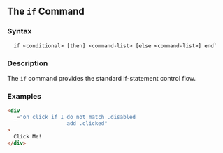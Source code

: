 
## The `if` Command

### Syntax

```ebnf
  if <conditional> [then] <command-list> [else <command-list>] end`
```

### Description

The `if` command provides the standard if-statement control flow.

### Examples

```html
<div
  _="on click if I do not match .disabled 
                   add .clicked"
>
  Click Me!
</div>
```
